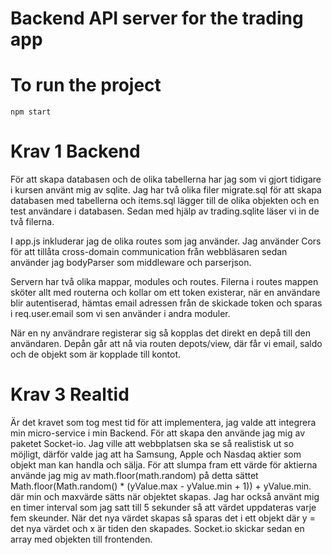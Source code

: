 Backend API server for the trading app
======================================

To run the project
======================
`npm start`



Krav 1 Backend
==============

För att skapa databasen och de olika tabellerna har jag som vi gjort tidigare i kursen använt mig av sqlite. Jag har två olika filer migrate.sql för att skapa databasen med tabellerna och items.sql lägger till de olika objekten och en test användare i databasen. Sedan med hjälp av trading.sqlite läser vi in de två filerna.

I app.js inkluderar jag de olika routes som jag använder. Jag använder Cors för att tillåta cross-domain communication från webbläsaren sedan använder jag bodyParser som middleware och parserjson.

Servern har två olika mappar, modules och routes. Filerna i routes mappen sköter allt med routerna och kollar om ett token existerar, när en användare blir autentiserad, hämtas email adressen från de skickade token och sparas i req.user.email som vi sen använder i andra moduler.

När en ny användrare registerar sig så kopplas det direkt en depå till den användaren. Depån går att nå via routen depots/view, där får vi email, saldo och de objekt som är kopplade till kontot.

Krav 3 Realtid
===================
Är det kravet som tog mest tid för att implementera, jag valde att integrera min micro-service i min Backend. För att skapa den använde jag mig av paketet Socket-io. Jag ville att webbplatsen ska se så realistisk ut so möjligt, därför valde jag att ha Samsung, Apple och Nasdaq aktier som objekt man kan handla och sälja. För att slumpa fram ett värde för aktierna använde jag mig av math.floor(math.random) på detta sättet Math.floor(Math.random() * (yValue.max - yValue.min + 1)) + yValue.min. där min och maxvärde sätts när objektet skapas. Jag har också använt mig en timer interval som jag satt till 5 sekunder så att värdet uppdateras varje fem skeunder. När det nya värdet skapas så sparas det i ett objekt där y = det nya värdet och x är tiden den skapades. Socket.io skickar sedan en array med objekten till frontenden.
